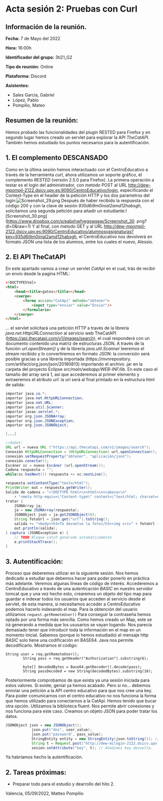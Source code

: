 # Acta sesión 2: Pruebas con Curl
## Información de la reunión.
**Fecha:** 7 de Mayo del 2022

**Hora:** 16:00h

**Identificador del grupo:** 3ti21_G2

**Tipo de reunión:** Online

**Plataforma:** Discord

**Asistentes:**
- Sales García, Gabriel
- López, Pablo
- Pompilio, Mateo

## Resumen de la reunión:
Hemos probado las funcionalidades del plugin RESTED para Firefox y en segundo lugar hemos creado un servlet para explorar la API *TheCatAPI*. También hemos estudiado los puntos necesarios para la autentificación.

## 1. El complemento DESCANSADO
Como en la última sesión hemos interactuado con el CentroEducativo a través de la herramienta *curl*, ahora utilizamos un soporte gráfico, el complemento *RESTED* (versión 2.5.0 para Firefox).
La primera operación a testar es el login del administrador, con metodo POST al URL http://dew-mpompil-2122.dsicv.upv.es:9090/CentroEducativo/login, especificando el Context-Type en el header de la petición HTTP y los dos parametros del login:![Screenshot_29.png](https://www.dropbox.com/s/5zb2f4oid1vac97/Screenshot_29.png?dl=0&raw=1)
Después de haber recibido la respuesta con el código 200 y con la clave de sesión *935d6i9m0inial2amd12habsgh*, solicitamos una segunda petición para añadir un estudiante:![Screenshot_30.png](https://www.dropbox.com/s/eabxhwfyegswqaw/Screenshot_30 .png?dl=0&raw=1)
Y al final, con metodo GET y al URL http://dew-mpompil-2122.dsicv.upv.es:9090/CentroEducativo/alumnosyasignaturas?key=935d6i9m0inial2amd12habsgh, el CentroEducativo nos devolverá en formato JSON una lista de los alumnos, entre los cuales el nuevo, Alessio.

## 2. El API TheCatAPI
En este apartado vamos a crear un servlet *CatApi* en el cual, trás de recibir un envío desde la pagina HTML:
```html
<!DOCTYPEhtml>
<html>
    <head><title>gatos</title></head>
    <cuerpo>
        <forma acción="CatApi" método="obtener">
            <input type="enviar" value="Enviar"/>
        </formulario>
    </cuerpo>
</html>
```
... el servlet solicitará una petición HTTP a través de la librería *java.net.HttpURLConnection* al servicio web TheCatAPI (https://api.thecatapi.com/v1/images/search), el cual responderá con un documento contenido una matriz de estructuras JSON.
A través de la función *url.openStream()* y de la librería *java.util.Scanner* leeremos el stream recibido y lo convertiremos en formato JSON: la conversión será posible gracias a una librería importada (https://mvnrepository. com/artifact/org.json/json/20180813) importando el archivo .jar en la carpeta del proyecto Eclipse *src/main/webapp/WEB-INF/lib*.
En este caso el tamaño del array será 1, así que accederemos al primer elemento y extraeremos el atributo *url*: la url será al final printado en la estructura html de salida:
```java
importar java.io.*;
importar java.net.HttpURLConnection;
importar java.net.URL;
importar java.util.Scanner;
importar javax.servlet.*;
importar org.json.JSONArray;
importar org.json.JSONException;
importar org.json.JSONObject;

[...]

//doGet:
URL url = nueva URL ("https://api.thecatapi.com/v1/images/search");
Conexión HttpURLConnection = (HttpURLConnection) url.openConnection();
conexión.setRequestProperty("obtener", "aplicación/json");
conexión.conectar();
Escáner sc = nuevo Escáner (url.openStream());
Cadena respuesta = "";
while(sc.hasNext()) respuesta += sc.nextLine();

respuesta.setContentType("texto/html");
PrintWriter out = respuesta.getWriter();
Salida de cadena = "<!DOCTYPE html>\n<html>\n<cabeza>\n"
    + "<meta http-equiv=\"Content-type\" content=\"text/html; charset=utf-8\"/><title>Foto gato'</title></head>";
tratar {
    JSONArray ja;
    ja = new JSONArray(respuesta);
    JSONObject json = ja.getJSONObject(0);
    String fotoUrl = json.get("url").toString();
    salida += "<body><h3>Te devuelvo la foto</h3><img src=" + fotoUrl + "></body></html>";
    out.println(salida);            
} captura (JSONException e) {
    // TODO Bloque catch generado automáticamente
    e.printStackTrace();
}
```
## 3. Autentificación:
Proceso que deberemos utilizar en la siguiente sesión. Nos hemos dedicado a estudiar que debemos hacer para poder ponerlo en práctica más adelante. Veremos algunas líneas de código de interés.
Accederemos a CentroEducativo a través de una autenticación *BASIC* en nuestro servidor tomcat que y una vez hecho esto, crearemos un objeto del tipo map para guardar e indexar todos los usuarios que acceden al servicio desde el servlet, de esta manera, si necesitamos acceder a CentroEducativo podemos hacerlo indexando el map. Para la obtención del usuario utilizamos ```request.getRemoteUser()```
Para conseguir la contraseña hemos optado por una forma más sencilla. Como hemos creado un Map, este se irá generando a medida que los ususarios se vayan logando. Nos parecía demasiado tener que introducir toda la información en el map en un momento inicial.
Sabemos (porque lo hemos estudiado) el mensaje http *BASIC* solo tiene una codificación en BASE64. Java nos permite decodificarlo.
Mostramos el código: 
```
String user = req.getRemoteUser();
		String pass = req.getHeader("Authorization").substring(6);	
		
		byte[] decodedBytes = Base64.getDecoder().decode(pass);
		String passDecoded = new String(decodedBytes).substring(10);
```
Posteriormente comprobamos de que exista ya una sesión iniciada para estos valores. Si existe, genial ya hemos acabado. Pero si no... debemos ennviar una petición a la API centro educativo para que nos cree una key. Para poder comunicarnos con el centro educativo no nos funciona la forma que hemos utilizado para conectarnos a la CatApi. Hemos tenido que bucar otra opción. Utilizamos la biblioteca fluent. Nos permite abrir conexiones y nos funciona para este caso. Creamos un objeto JSON para poder tratar los datos.
```java
JSONObject json = new JSONObject();
            json.put("dni", user_value);
            json.put("password", pass_value);
            StringEntity entity = new StringEntity(json.toString()); //Ponemos JSON en String
            String t = Request.post("http://dew-milogin-2122.dsicv.upv.es:9090/CentroEducativo/login") .body(entity) .setHeader(HttpHeaders.CONTENT_TYPE, "application/json") .execute().returnContent().toString(); //Petición
            sesion.setAttribute("key", t); // Añadimos key devuelta.
```
Ya habríamos hecho la autentificación.

## 2. Tareas próximas:
-   Preparar todo para el estudio y dearrollo del hito 2.

Valencia, 05/09/2022, Matteo Pompilio